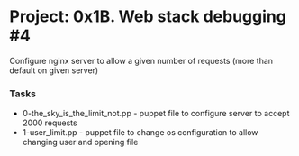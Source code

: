 
# Project: 0x1B. Web stack debugging #4
Configure nginx server to allow a given number of requests (more than default on given server)  
### Tasks 
- 0-the_sky_is_the_limit_not.pp - puppet file to configure server to accept 2000 requests
- 1-user_limit.pp - puppet file to change os configuration to allow changing user and opening file
